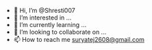 - 👋 Hi, I’m @Shresti007
- 👀 I’m interested in ...
- 🌱 I’m currently learning ...
- 💞️ I’m looking to collaborate on ...
- 📫 How to reach me suryatej2608@gmail.com

<!---
Shresti007/Shresti007 is a ✨ special ✨ repository because its `README.md` (this file) appears on your GitHub profile.
You can click the Preview link to take a look at your changes.
--->
